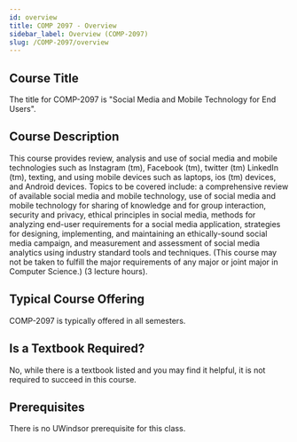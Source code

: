 ```yaml
---
id: overview
title: COMP 2097 - Overview
sidebar_label: Overview (COMP-2097)
slug: /COMP-2097/overview
---
```


## Course Title

The title for COMP-2097 is "Social Media and Mobile Technology for End Users".

## Course Description

This course provides review, analysis and use of social media and mobile technologies such as Instagram (tm), Facebook (tm), twitter (tm) LinkedIn (tm), texting, and using mobile devices such as laptops, ios (tm) devices, and Android devices. Topics to be covered include: a comprehensive review of available social media and mobile technology, use of social media and mobile technology for sharing of knowledge and for group interaction, security and privacy, ethical principles in social media, methods for analyzing end-user requirements for a social media application, strategies for designing, implementing, and maintaining an ethically-sound social media campaign, and measurement and assessment of social media analytics using industry standard tools and techniques. (This course may not be taken to fulfill the major requirements of any major or joint major in Computer Science.) (3 lecture hours).

## Typical Course Offering

COMP-2097 is typically offered in all semesters.

## Is a Textbook Required?

No, while there is a textbook listed and you may find it helpful, it is not required to succeed in this course.

## Prerequisites

There is no UWindsor prerequisite for this class.


